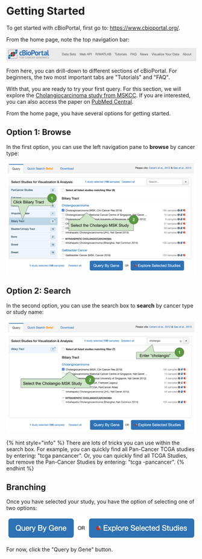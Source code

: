 # Getting Started
 
To get started with cBioPortal, first go to:  https://www.cbioportal.org/.

From the home page, note the top navigation bar:

![cBioPortal Navigation Bar](img/navbar.png)

From here, you can drill-down to different sections of cBioPortal.  For beginners, the two most important tabs are "Tutorials" and "FAQ".

With that, you are ready to try your first query.  For this section, we will explore the [Cholangiocarcinoma study from MSKCC](https://www.cbioportal.org/study/summary?id=chol_msk_2018).  If you are interested, you can also access the paper on [PubMed Central](https://www.ncbi.nlm.nih.gov/pmc/articles/PMC6642361/).

From the home page, you have several options for getting started.

## Option 1:  Browse

In the first option, you can use the left navigation pane to **browse** by cancer type:

![Browse by Cancer Type](img/home_browse.png)

## Option 2:  Search

In the second option, you can use the search box to **search** by cancer type or study name:

![Search by Cancer Type](img/home_search.png)

{% hint style="info" %}
There are lots of tricks you can use within the search box.  For example, you can quickly find all Pan-Cancer TCGA studies by entering:  "tcga pancancer".  Or, you can quickly find all TCGA Studies, but remove the Pan-Cancer Studies by entering:  "tcga -pancancer".
{% endhint %}

## Branching

Once you have selected your study, you have the option of selecting one of two options:

![Branching](img/home_branch.png)

For now, click the "Query by Gene" button.




